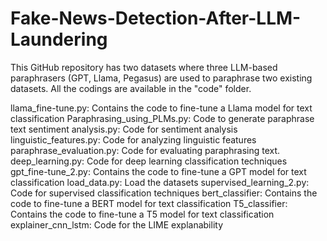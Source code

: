 # Fake-News-Detection-After-LLM-Laundering

This GitHub repository has two datasets where three LLM-based paraphrasers (GPT, Llama, Pegasus) are used to paraphrase two existing datasets.
All the codings are available in the "code" folder.


llama_fine-tune.py: Contains the code to fine-tune a Llama model for text classification
Paraphrasing_using_PLMs.py: Code to generate paraphrase text
sentiment analysis.py: Code for sentiment analysis
linguistic_features.py: Code for analyzing linguistic features
paraphrase_evaluation.py: Code for evaluating paraphrasing text.
deep_learning.py: Code for deep learning classification techniques
gpt_fine-tune_2.py: Contains the code to fine-tune a GPT model for text classification
load_data.py: Load the datasets
supervised_learning_2.py: Code for supervised classification techniques
bert_classifier: Contains the code to fine-tune a BERT model for text classification
T5_classifier: Contains the code to fine-tune a T5 model for text classification
explainer_cnn_lstm: Code for the LIME explanability

